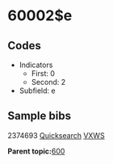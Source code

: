 # 60002$e

## Codes

-   Indicators
    -   First: 0
    -   Second: 2
-   Subfield: e

## Sample bibs

2374693 [Quicksearch](https://search.library.yale.edu/catalog/2374693) [VXWS](http://prodorbis.library.yale.edu:7014/vxws/GetHoldingsService?bibId=2374693)

**Parent topic:**[600](../../tags/600/600.md)

